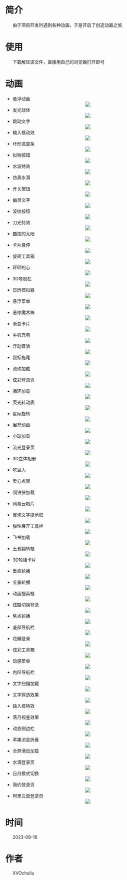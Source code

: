 # 简介  
&nbsp;&nbsp;&nbsp;&nbsp;&nbsp;&nbsp;由于项目开发时遇到各种动画，于是开启了创造动画之旅  
# 使用  
&nbsp;&nbsp;&nbsp;&nbsp;&nbsp;&nbsp;下载解压该文件，直接用自己的浏览器打开即可
# 动画  
* 悬浮动画
  <div align=center><img src="https://github.com/XVOchuliu/CSS-animation/blob/master/%E5%B1%95%E7%A4%BA%E5%8A%A8%E7%94%BB/%E6%82%AC%E6%B5%AE%E5%8A%A8%E7%94%BB.gif"/></div>
* 发光球体
  <div align=center><img src="https://github.com/XVOchuliu/CSS-animation/blob/master/%E5%B1%95%E7%A4%BA%E5%8A%A8%E7%94%BB/%E5%8F%91%E5%85%89%E7%90%83%E4%BD%93.gif"/></div>
* 跳动文字
  <div align=center><img src="https://github.com/XVOchuliu/CSS-animation/blob/master/%E5%B1%95%E7%A4%BA%E5%8A%A8%E7%94%BB/%E8%B7%B3%E5%8A%A8%E6%96%87%E5%AD%97.gif"/></div>
* 输入框动效
  <div align=center><img src="https://github.com/XVOchuliu/CSS-animation/blob/master/%E5%B1%95%E7%A4%BA%E5%8A%A8%E7%94%BB/%E8%BE%93%E5%85%A5%E6%A1%86%E5%8A%A8%E6%95%88.gif"/></div>
* 环形进度条
  <div align=center><img src="https://github.com/XVOchuliu/CSS-animation/blob/master/%E5%B1%95%E7%A4%BA%E5%8A%A8%E7%94%BB/%E7%8E%AF%E5%BD%A2%E8%BF%9B%E5%BA%A6%E6%9D%A1.gif"/></div>
* 拟物按钮
  <div align=center><img src="https://github.com/XVOchuliu/CSS-animation/blob/master/%E5%B1%95%E7%A4%BA%E5%8A%A8%E7%94%BB/%E6%8B%9F%E7%89%A9%E6%8C%89%E9%92%AE.gif"/></div>
* 水波特效
   <div align=center><img src="https://github.com/XVOchuliu/CSS-animation/blob/master/%E5%B1%95%E7%A4%BA%E5%8A%A8%E7%94%BB/%E6%B0%B4%E6%B3%A2%E7%89%B9%E6%95%88.gif"/></div>
* 仿真水滴
  <div align=center><img src="https://github.com/XVOchuliu/CSS-animation/blob/master/%E5%B1%95%E7%A4%BA%E5%8A%A8%E7%94%BB/%E4%BB%BF%E7%9C%9F%E6%B0%B4%E6%BB%B4.gif"/></div>
* 开关按钮
  <div align=center><img src="https://github.com/XVOchuliu/CSS-animation/blob/master/%E5%B1%95%E7%A4%BA%E5%8A%A8%E7%94%BB/%E5%BC%80%E5%85%B3%E6%8C%89%E9%92%AE.gif"/></div>
* 幽灵文字
  <div align=center><img src="https://github.com/XVOchuliu/CSS-animation/blob/master/%E5%B1%95%E7%A4%BA%E5%8A%A8%E7%94%BB/%E5%B9%BD%E7%81%B5%E6%96%87%E5%AD%97.gif"/></div>
* 波纹按钮
  <div align=center><img src="https://github.com/XVOchuliu/CSS-animation/blob/master/%E5%B1%95%E7%A4%BA%E5%8A%A8%E7%94%BB/%E6%B3%A2%E7%BA%B9%E6%8C%89%E9%92%AE.gif"/></div>
* 刀光特效
  <div align=center><img src="https://github.com/XVOchuliu/CSS-animation/blob/master/%E5%B1%95%E7%A4%BA%E5%8A%A8%E7%94%BB/%E5%88%80%E5%85%89%E7%89%B9%E6%95%88.gif"/></div>
* 酷炫的太阳
  <div align=center><img src="https://github.com/XVOchuliu/CSS-animation/blob/master/%E5%B1%95%E7%A4%BA%E5%8A%A8%E7%94%BB/%E9%85%B7%E7%82%AB%E7%9A%84%E5%A4%AA%E9%98%B3.gif"/></div>
* 卡片悬停
  <div align=center><img src="https://github.com/XVOchuliu/CSS-animation/blob/master/%E5%B1%95%E7%A4%BA%E5%8A%A8%E7%94%BB/%E5%8D%A1%E7%89%87%E6%82%AC%E5%81%9C.gif"/></div>
* 旋转工具箱
  <div align=center><img src="https://github.com/XVOchuliu/CSS-animation/blob/master/%E5%B1%95%E7%A4%BA%E5%8A%A8%E7%94%BB/%E6%97%8B%E8%BD%AC%E5%B7%A5%E5%85%B7%E7%AE%B1.gif"/></div>
* 砰砰的心
  <div align=center><img src="https://github.com/XVOchuliu/CSS-animation/blob/master/%E5%B1%95%E7%A4%BA%E5%8A%A8%E7%94%BB/%E7%A0%B0%E7%A0%B0%E7%9A%84%E5%BF%83.gif"/></div>
* 3D导航栏
  <div align=center><img src="https://github.com/XVOchuliu/CSS-animation/blob/master/%E5%B1%95%E7%A4%BA%E5%8A%A8%E7%94%BB/3D%E5%AF%BC%E8%88%AA%E6%A0%8F.gif"/></div>
* 日历模拟器
  <div align=center><img src="https://github.com/XVOchuliu/CSS-animation/blob/master/%E5%B1%95%E7%A4%BA%E5%8A%A8%E7%94%BB/%E6%97%A5%E5%8E%86%E6%A8%A1%E6%8B%9F%E5%99%A8.gif"/></div>
* 悬浮菜单
  <div align=center><img src="https://github.com/XVOchuliu/CSS-animation/blob/master/%E5%B1%95%E7%A4%BA%E5%8A%A8%E7%94%BB/%E6%82%AC%E6%B5%AE%E8%8F%9C%E5%8D%95.gif"/></div>
* 悬停魔术棒
  <div align=center><img src="https://github.com/XVOchuliu/CSS-animation/blob/master/%E5%B1%95%E7%A4%BA%E5%8A%A8%E7%94%BB/%E6%82%AC%E5%81%9C%E9%AD%94%E6%9C%AF%E6%A3%92.gif"/></div>
* 渐变卡片
  <div align=center><img src="https://github.com/XVOchuliu/CSS-animation/blob/master/%E5%B1%95%E7%A4%BA%E5%8A%A8%E7%94%BB/%E6%B8%90%E5%8F%98%E5%8D%A1%E7%89%87.gif"/></div>
* 手机充电
  <div align=center><img src="https://github.com/XVOchuliu/CSS-animation/blob/master/%E5%B1%95%E7%A4%BA%E5%8A%A8%E7%94%BB/%E6%89%8B%E6%9C%BA%E5%85%85%E7%94%B5.gif"/></div>
* 浮动音浪
  <div align=center><img src="https://github.com/XVOchuliu/CSS-animation/blob/master/%E5%B1%95%E7%A4%BA%E5%8A%A8%E7%94%BB/%E6%B5%AE%E5%8A%A8%E9%9F%B3%E6%B5%AA.gif"/></div>
* 鼠标拖尾
  <div align=center><img src="https://github.com/XVOchuliu/CSS-animation/blob/master/%E5%B1%95%E7%A4%BA%E5%8A%A8%E7%94%BB/%E9%BC%A0%E6%A0%87%E6%8B%96%E5%B0%BE.gif"/></div>
* 流珠加载
  <div align=center><img src="https://github.com/XVOchuliu/CSS-animation/blob/master/%E5%B1%95%E7%A4%BA%E5%8A%A8%E7%94%BB/%E6%B5%81%E7%8F%A0%E5%8A%A0%E8%BD%BD.gif"/></div>
* 炫彩登录页
  <div align=center><img src="https://github.com/XVOchuliu/CSS-animation/blob/master/%E5%B1%95%E7%A4%BA%E5%8A%A8%E7%94%BB/%E7%82%AB%E5%BD%A9%E7%99%BB%E5%BD%95%E9%A1%B5.gif"/></div>
* 循环加载
  <div align=center><img src="https://github.com/XVOchuliu/CSS-animation/blob/master/%E5%B1%95%E7%A4%BA%E5%8A%A8%E7%94%BB/%E5%BE%AA%E7%8E%AF%E5%8A%A0%E8%BD%BD.gif"/></div>
* 荧光转动表
  <div align=center><img src="https://github.com/XVOchuliu/CSS-animation/blob/master/%E5%B1%95%E7%A4%BA%E5%8A%A8%E7%94%BB/%E8%8D%A7%E5%85%89%E8%BD%AC%E5%8A%A8%E8%A1%A8.gif"/></div>
* 星际旋转
  <div align=center><img src="https://github.com/XVOchuliu/CSS-animation/blob/master/%E5%B1%95%E7%A4%BA%E5%8A%A8%E7%94%BB/%E6%98%9F%E9%99%85%E6%97%8B%E8%BD%AC.gif"/></div>
* 展开动画
  <div align=center><img src="https://github.com/XVOchuliu/CSS-animation/blob/master/%E5%B1%95%E7%A4%BA%E5%8A%A8%E7%94%BB/%E5%B1%95%E5%BC%80%E5%8A%A8%E7%94%BB.gif"/></div>
* 小球加载
  <div align=center><img src="https://github.com/XVOchuliu/CSS-animation/blob/master/%E5%B1%95%E7%A4%BA%E5%8A%A8%E7%94%BB/%E5%B0%8F%E7%90%83%E5%8A%A0%E8%BD%BD.gif"/></div>
* 流光登录页
  <div align=center><img src="https://github.com/XVOchuliu/CSS-animation/blob/master/%E5%B1%95%E7%A4%BA%E5%8A%A8%E7%94%BB/%E6%B5%81%E5%85%89%E7%99%BB%E5%BD%95%E9%A1%B5.gif"/></div>
* 3D立体相册
  <div align=center><img src="https://github.com/XVOchuliu/CSS-animation/blob/master/%E5%B1%95%E7%A4%BA%E5%8A%A8%E7%94%BB/3D%E7%AB%8B%E4%BD%93%E7%9B%B8%E5%86%8C.gif"/></div>
* 吃豆人
  <div align=center><img src="https://github.com/XVOchuliu/CSS-animation/blob/master/%E5%B1%95%E7%A4%BA%E5%8A%A8%E7%94%BB/%E5%90%83%E8%B1%86%E4%BA%BA.gif"/></div>
* 爱心点赞
  <div align=center><img src="https://github.com/XVOchuliu/CSS-animation/blob/master/%E5%B1%95%E7%A4%BA%E5%8A%A8%E7%94%BB/%E7%88%B1%E5%BF%83%E7%82%B9%E8%B5%9E.gif"/></div>
* 钢铁侠加载
  <div align=center><img src="https://github.com/XVOchuliu/CSS-animation/blob/master/%E5%B1%95%E7%A4%BA%E5%8A%A8%E7%94%BB/%E9%92%A2%E9%93%81%E4%BE%A0%E5%8A%A0%E8%BD%BD.gif"/></div>
* 网易云唱片
  <div align=center><img src="https://github.com/XVOchuliu/CSS-animation/blob/master/%E5%B1%95%E7%A4%BA%E5%8A%A8%E7%94%BB/%E7%BD%91%E6%98%93%E4%BA%91%E5%94%B1%E7%89%87.gif"/></div>
* 冒泡文字提示框
  <div align=center><img src="https://github.com/XVOchuliu/CSS-animation/blob/master/%E5%B1%95%E7%A4%BA%E5%8A%A8%E7%94%BB/%E5%86%92%E6%B3%A1%E6%96%87%E5%AD%97%E6%8F%90%E7%A4%BA%E6%A1%86.gif"/></div>
* 弹性展开工具栏
  <div align=center><img src="https://github.com/XVOchuliu/CSS-animation/blob/master/%E5%B1%95%E7%A4%BA%E5%8A%A8%E7%94%BB/%E5%BC%B9%E6%80%A7%E5%B1%95%E5%BC%80%E5%B7%A5%E5%85%B7%E6%A0%8F.gif"/></div>
* 飞书加载
  <div align=center><img src="https://github.com/XVOchuliu/CSS-animation/blob/master/%E5%B1%95%E7%A4%BA%E5%8A%A8%E7%94%BB/%E9%A3%9E%E4%B9%A6%E5%8A%A0%E8%BD%BD.gif"/></div>
* 王者翻转框
  <div align=center><img src="https://github.com/XVOchuliu/CSS-animation/blob/master/%E5%B1%95%E7%A4%BA%E5%8A%A8%E7%94%BB/%E7%8E%8B%E8%80%85%E7%BF%BB%E8%BD%AC%E6%A1%86.gif"/></div>
* 3D轮播卡片
  <div align=center><img src="https://github.com/XVOchuliu/CSS-animation/blob/master/%E5%B1%95%E7%A4%BA%E5%8A%A8%E7%94%BB/3D%E8%BD%AE%E6%92%AD%E5%8D%A1%E7%89%87.gif"/></div>
* 垂直轮播
  <div align=center><img src="https://github.com/XVOchuliu/CSS-animation/blob/master/%E5%B1%95%E7%A4%BA%E5%8A%A8%E7%94%BB/%E5%9E%82%E7%9B%B4%E8%BD%AE%E6%92%AD.gif"/></div>
* 全景轮播
  <div align=center><img src="https://github.com/XVOchuliu/CSS-animation/blob/master/%E5%B1%95%E7%A4%BA%E5%8A%A8%E7%94%BB/%E5%85%A8%E6%99%AF%E8%BD%AE%E6%92%AD.gif"/></div>
* 动画搜索框
  <div align=center><img src="https://github.com/XVOchuliu/CSS-animation/blob/master/%E5%B1%95%E7%A4%BA%E5%8A%A8%E7%94%BB/%E5%8A%A8%E7%94%BB%E6%90%9C%E7%B4%A2%E6%A1%86.gif"/></div>
* 炫酷切换登录
  <div align=center><img src="https://github.com/XVOchuliu/CSS-animation/blob/master/%E5%B1%95%E7%A4%BA%E5%8A%A8%E7%94%BB/%E7%82%AB%E9%85%B7%E5%88%87%E6%8D%A2%E7%99%BB%E5%BD%95.gif"/></div>
* 焦点轮播
  <div align=center><img src="https://github.com/XVOchuliu/CSS-animation/blob/master/%E5%B1%95%E7%A4%BA%E5%8A%A8%E7%94%BB/%E7%84%A6%E7%82%B9%E8%BD%AE%E6%92%AD.gif"/></div>
* 底部导航栏
  <div align=center><img src="https://github.com/XVOchuliu/CSS-animation/blob/master/%E5%B1%95%E7%A4%BA%E5%8A%A8%E7%94%BB/%E5%BA%95%E9%83%A8%E5%AF%BC%E8%88%AA%E6%A0%8F.gif"/></div>
* 花瓣登录
  <div align=center><img src="https://github.com/XVOchuliu/CSS-animation/blob/master/%E5%B1%95%E7%A4%BA%E5%8A%A8%E7%94%BB/%E8%8A%B1%E7%93%A3%E7%99%BB%E5%BD%95.gif"/></div>
* 炫彩工具箱
  <div align=center><img src="https://github.com/XVOchuliu/CSS-animation/blob/master/%E5%B1%95%E7%A4%BA%E5%8A%A8%E7%94%BB/%E7%82%AB%E5%BD%A9%E5%B7%A5%E5%85%B7%E7%AE%B1.gif"/></div>
* 动感菜单
  <div align=center><img src="https://github.com/XVOchuliu/CSS-animation/blob/master/%E5%B1%95%E7%A4%BA%E5%8A%A8%E7%94%BB/%E5%8A%A8%E6%84%9F%E8%8F%9C%E5%8D%95.gif"/></div>
* 内凹导航栏
  <div align=center><img src="https://github.com/XVOchuliu/CSS-animation/blob/master/%E5%B1%95%E7%A4%BA%E5%8A%A8%E7%94%BB/%E5%86%85%E5%87%B9%E5%AF%BC%E8%88%AA%E6%A0%8F.gif"/></div>
* 文字扫描加载
  <div align=center><img src="https://github.com/XVOchuliu/CSS-animation/blob/master/%E5%B1%95%E7%A4%BA%E5%8A%A8%E7%94%BB/%E6%96%87%E5%AD%97%E6%89%AB%E6%8F%8F%E5%8A%A0%E8%BD%BD.gif"/></div>
* 文字穿透效果
  <div align=center><img src="https://github.com/XVOchuliu/CSS-animation/blob/master/%E5%B1%95%E7%A4%BA%E5%8A%A8%E7%94%BB/%E6%96%87%E5%AD%97%E7%A9%BF%E9%80%8F%E6%95%88%E6%9E%9C.gif"/></div>
* 输入框特效
  <div align=center><img src="https://github.com/XVOchuliu/CSS-animation/blob/master/%E5%B1%95%E7%A4%BA%E5%8A%A8%E7%94%BB/%E8%BE%93%E5%85%A5%E6%A1%86%E7%89%B9%E6%95%88.gif"/></div>
* 落月视差效果
  <div align=center><img src="https://github.com/XVOchuliu/CSS-animation/blob/master/%E5%B1%95%E7%A4%BA%E5%8A%A8%E7%94%BB/%E8%90%BD%E6%9C%88%E8%A7%86%E5%B7%AE%E6%95%88%E6%9E%9C.gif"/></div>
* 动态侧边栏
  <div align=center><img src="https://github.com/XVOchuliu/CSS-animation/blob/master/%E5%B1%95%E7%A4%BA%E5%8A%A8%E7%94%BB/%E5%8A%A8%E6%80%81%E4%BE%A7%E8%BE%B9%E6%A0%8F.gif"/></div>
* 苹果消息折叠
  <div align=center><img src="https://github.com/XVOchuliu/CSS-animation/blob/master/%E5%B1%95%E7%A4%BA%E5%8A%A8%E7%94%BB/%E8%8B%B9%E6%9E%9C%E6%B6%88%E6%81%AF%E6%8A%98%E5%8F%A0.gif"/></div>
* 全屏滑动加载
  <div align=center><img src="https://github.com/XVOchuliu/CSS-animation/blob/master/%E5%B1%95%E7%A4%BA%E5%8A%A8%E7%94%BB/%E5%85%A8%E5%B1%8F%E6%BB%91%E5%8A%A8%E5%8A%A0%E8%BD%BD.gif"/></div>
* 水滴登录页
  <div align=center><img src="https://github.com/XVOchuliu/CSS-animation/blob/master/%E5%B1%95%E7%A4%BA%E5%8A%A8%E7%94%BB/%E6%B0%B4%E6%BB%B4%E7%99%BB%E5%BD%95%E9%A1%B5.gif"/></div>
* 日月模式切换
  <div align=center><img src="https://github.com/XVOchuliu/CSS-animation/blob/master/%E5%B1%95%E7%A4%BA%E5%8A%A8%E7%94%BB/%E6%97%A5%E6%9C%88%E6%A8%A1%E5%BC%8F%E5%88%87%E6%8D%A2.gif"/></div>  
* 简约登录页
  <div align=center><img src="https://github.com/XVOchuliu/CSS-animation/blob/master/%E5%B1%95%E7%A4%BA%E5%8A%A8%E7%94%BB/%E7%AE%80%E7%BA%A6%E7%99%BB%E5%BD%95%E9%A1%B5.gif"/></div>  
* 阿里云盘登录页
  <div align=center><img src="https://github.com/XVOchuliu/CSS-animation/blob/master/%E5%B1%95%E7%A4%BA%E5%8A%A8%E7%94%BB/%E9%98%BF%E9%87%8C%E4%BA%91%E7%9B%98%E7%99%BB%E5%BD%95%E9%A1%B5.gif"/></div>
# 时间
&nbsp;&nbsp;&nbsp;&nbsp;&nbsp;&nbsp;2023-08-16  
# 作者
&nbsp;&nbsp;&nbsp;&nbsp;&nbsp;&nbsp;XVOchuliu  
